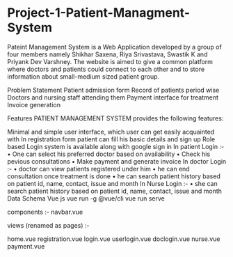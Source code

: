 # Project-1-Patient-Managment-System


Pateint Management System is a Web Application developed by a group of four members namely Shikhar Saxena, Riya Srivastava, Swastik K and Priyank Dev Varshney. The website is aimed to give a common platform where doctors and patients could connect to each other and to store information about small-medium sized patient group.

Problem Statement
Patient admission form Record of patients period wise Doctors and nursing staff attending them Payment interface for treatment Invoice generation

Features
PATIENT MANAGEMENT SYSTEM provides the following features:

Minimal and simple user interface, which user can get easily acquainted with
In registration form patient can fill his basic details and sign up
Role based Login system is available along with google sign in
In patient Login :- • One can select his preferred doctor based on availability • Check his pevious consultations • Make payment and generate invoice
In doctor Login :- • doctor can view patients registered under him • he can end consultation once treatment is done • he can search patient history based on patient id, name, contact, issue and month
In Nurse Login :- • she can search patient history based on patient id, name, contact, issue and month
Data Schema
Vue js
vue run -g @vue/cli vue run serve

components :- navbar.vue

views (renamed as pages) :-

home.vue
registration.vue
login.vue
userlogin.vue
doclogin.vue
nurse.vue
payment.vue
